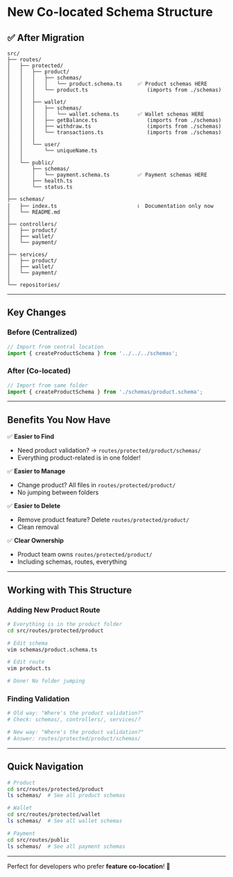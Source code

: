 # New Co-located Schema Structure

## ✅ After Migration

```
src/
├── routes/
│   ├── protected/
│   │   ├── product/
│   │   │   ├── schemas/
│   │   │   │   └── product.schema.ts     ✅ Product schemas HERE
│   │   │   └── product.ts                   (imports from ./schemas)
│   │   │
│   │   ├── wallet/
│   │   │   ├── schemas/
│   │   │   │   └── wallet.schema.ts      ✅ Wallet schemas HERE
│   │   │   ├── getBalance.ts                (imports from ./schemas)
│   │   │   ├── withdraw.ts                  (imports from ./schemas)
│   │   │   └── transactions.ts              (imports from ./schemas)
│   │   │
│   │   └── user/
│   │       └── uniqueName.ts
│   │
│   └── public/
│       ├── schemas/
│       │   └── payment.schema.ts         ✅ Payment schemas HERE
│       ├── health.ts
│       └── status.ts
│
├── schemas/
│   ├── index.ts                          ℹ️  Documentation only now
│   └── README.md
│
├── controllers/
│   ├── product/
│   ├── wallet/
│   └── payment/
│
├── services/
│   ├── product/
│   ├── wallet/
│   └── payment/
│
└── repositories/
```

---

## Key Changes

### Before (Centralized)
```typescript
// Import from central location
import { createProductSchema } from '../../../schemas';
```

### After (Co-located)
```typescript
// Import from same folder
import { createProductSchema } from './schemas/product.schema';
```

---

## Benefits You Now Have

✅ **Easier to Find**
   - Need product validation? → `routes/protected/product/schemas/`
   - Everything product-related is in one folder!

✅ **Easier to Manage**
   - Change product? All files in `routes/protected/product/`
   - No jumping between folders

✅ **Easier to Delete**
   - Remove product feature? Delete `routes/protected/product/`
   - Clean removal

✅ **Clear Ownership**
   - Product team owns `routes/protected/product/`
   - Including schemas, routes, everything

---

## Working with This Structure

### Adding New Product Route
```bash
# Everything is in the product folder
cd src/routes/protected/product

# Edit schema
vim schemas/product.schema.ts

# Edit route
vim product.ts

# Done! No folder jumping
```

### Finding Validation
```bash
# Old way: "Where's the product validation?"
# Check: schemas/, controllers/, services/?

# New way: "Where's the product validation?"
# Answer: routes/protected/product/schemas/
```

---

## Quick Navigation

```bash
# Product
cd src/routes/protected/product
ls schemas/  # See all product schemas

# Wallet
cd src/routes/protected/wallet
ls schemas/  # See all wallet schemas

# Payment
cd src/routes/public
ls schemas/  # See all payment schemas
```

---

Perfect for developers who prefer **feature co-location**! 🎉
